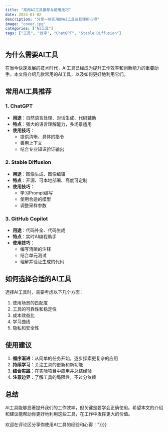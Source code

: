 ```yaml
---
title: "常用AI工具推荐与使用技巧"
date: 2024-01-02
description: "分享一些实用的AI工具及其使用心得"
image: "cover.jpg"
categories: ["AI工具"]
tags: ["工具", "效率", "ChatGPT", "Stable Diffusion"]
---
```


## 为什么需要AI工具

在当今快速发展的技术时代，AI工具已经成为提升工作效率和创新能力的重要助手。本文将介绍几款常用的AI工具，以及如何更好地利用它们。

## 常用AI工具推荐

### 1. ChatGPT

- **用途**：自然语言处理、对话生成、代码辅助
- **特点**：强大的语言理解能力，多场景适用
- **使用技巧**：
  - 提供清晰、具体的指令
  - 善用上下文
  - 结合专业知识验证输出

### 2. Stable Diffusion

- **用途**：图像生成、图像编辑
- **特点**：开源、可本地部署、高度可定制
- **使用技巧**：
  - 学习Prompt编写
  - 使用合适的模型
  - 调整采样参数

### 3. GitHub Copilot

- **用途**：代码补全、代码生成
- **特点**：实时AI编程助手
- **使用技巧**：
  - 编写清晰的注释
  - 结合单元测试
  - 理解并验证生成的代码

## 如何选择合适的AI工具

选择AI工具时，需要考虑以下几个方面：

1. 使用场景的匹配度
2. 工具的可靠性和稳定性
3. 成本效益比
4. 学习曲线
5. 隐私和安全性

## 使用建议

1. **循序渐进**：从简单的任务开始，逐步探索更复杂的应用
2. **持续学习**：关注工具的更新和新功能
3. **结合实践**：在实际项目中应用并总结经验
4. **注意边界**：了解工具的局限性，不过分依赖

## 总结

AI工具能够显著提升我们的工作效率，但关键是要学会正确使用。希望本文的介绍和建议能帮助你更好地利用这些工具，在工作中发挥更大的价值。

欢迎在评论区分享你使用AI工具的经验和心得！"}}}}